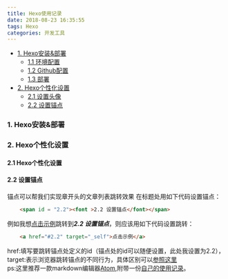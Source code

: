 ```yaml
---
title: Hexo使用记录
date: 2018-08-23 16:35:55
tags: Hexo
categories: 开发工具
---
```


- <a href="#1" target="_self">1. Hexo安装&部署</a>
    - <a href="#2" target="_self">1.1 环境配置</a>
    - <a href="#2" target="_self">1.2 Github配置</a>
    - <a href="#2" target="_self">1.3 部署</a>
- <a href="#2" target="_self">2. Hexo个性化设置</a>
    - <a href="#2.1" target="_self">2.1 设置头像</a>
    - <a href="#2.2" target="_self">2.2 设置锚点</a>

<!-- more -->
### <span id = "1"><font >1. Hexo安装&部署</font></span>

### <span id = "2"><font >2. Hexo个性化设置</font></span>
#### <span id = "2.1"><font >2.1 Hexo个性化设置</font></span>

#### <span id = "2.2"><font >2.2 设置锚点</font></span>
锚点可以帮我们实现章开头的文章列表跳转效果
在标题处用如下代码设置锚点：

```html
    <span id = "2.2"><font >2.2 设置锚点</font></span>
```
例如我想<a href="#2.2" target="_self">点击示例</a>跳转到***2.2 设置锚点***，则应该用如下代码设置跳转：

```html
    <a href="#2.2" target="_self">点击示例</a>
```
href:填写要跳转锚点处定义的id（锚点处的id可以随便设置，此处我设置为2.2），
target:表示浏览器跳转锚点的不同行为，具体区别可以[参照这里](http://www.w3school.com.cn/tags/att_a_target.asp)   
ps:这里推荐一款markdown编辑器[Atom][2f255e98],附带一份[自己的使用记录][8ce4df2e]。

  [2f255e98]: https://atom.io/ "Atom"
  [8ce4df2e]: http://sleepym09.com/2018/08/24/Atom%E4%BD%BF%E7%94%A8%E8%AE%B0%E5%BD%95/ "Atom使用记录"

